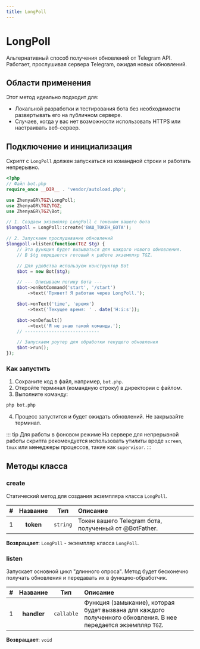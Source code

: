 ```yaml
---
title: LongPoll
---
```


# **LongPoll**
Альтернативный способ получения обновлений от Telegram API. Работает, прослушивая сервера Telegram, ожидая новых обновлений. 

## Области применения
Этот метод идеально подходит для:
- Локальной разработки и тестирования бота без необходимости развертывать его на публичном сервере.
- Случаев, когда у вас нет возможности использовать HTTPS или настраивать веб-сервер.

## Подключение и инициализация
Скрипт с `LongPoll` должен запускаться из командной строки и работать непрерывно.

```php
<?php
// Файл bot.php
require_once __DIR__ . 'vendor/autoload.php';

use ZhenyaGR\TGZ\LongPoll;
use ZhenyaGR\TGZ\TGZ;
use ZhenyaGR\TGZ\Bot;

// 1. Создаем экземпляр LongPoll с токеном вашего бота
$longpoll = LongPoll::create('ВАШ_ТОКЕН_БОТА');

// 2. Запускаем прослушивание обновлений
$longpoll->listen(function(TGZ $tg) {
    // Эта функция будет вызываться для каждого нового обновления.
    // В $tg передается готовый к работе экземпляр TGZ.

    // Для удобства используем конструктор Bot
    $bot = new Bot($tg);

    // --- Описываем логику бота ---
    $bot->onBotCommand('start', '/start')
        ->text('Привет! Я работаю через LongPoll.');

    $bot->onText('time', 'время')
        ->text('Текущее время: ' . date('H:i:s'));

    $bot->onDefault()
        ->text('Я не знаю такой команды.');
    // ----------------------------

    // Запускаем роутер для обработки текущего обновления
    $bot->run();
});
```

### Как запустить
1.  Сохраните код в файл, например, `bot.php`.
2.  Откройте терминал (командную строку) в директории с файлом.
3.  Выполните команду: 
```bash
php bot.php
```
4.  Процесс запустится и будет ожидать обновлений. Не закрывайте терминал.

::: tip Для работы в фоновом режиме
На сервере для непрерывной работы скрипта рекомендуется использовать утилиты вроде `screen`, `tmux` или менеджеры процессов, такие как `supervisor`.
:::

## Методы класса

### create
Статический метод для создания экземпляра класса `LongPoll`.

| # | Название  |   Тип    | Описание                                              |
|:-:|:---------:|:--------:|:------------------------------------------------------|
| 1 | **token** | `string` | Токен вашего Telegram бота, полученный от @BotFather. |

**Возвращает**: `LongPoll` - экземпляр класса `LongPoll`.

### listen
Запускает основной цикл "длинного опроса". Метод будет бесконечно получать обновления и передавать их в функцию-обработчик.

| # |  Название   |    Тип     | Описание                                                                                                         |
|:-:|:-----------:|:----------:|:-----------------------------------------------------------------------------------------------------------------|
| 1 | **handler** | `callable` | Функция (замыкание), которая будет вызвана для каждого полученного обновления. В нее передается экземпляр `TGZ`. |

**Возвращает**: `void`
